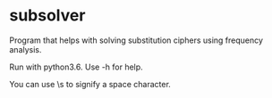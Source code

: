 # subsolver

Program that helps with solving substitution ciphers using frequency analysis.

Run with python3.6. Use -h for help.

You can use \s to signify a space character.